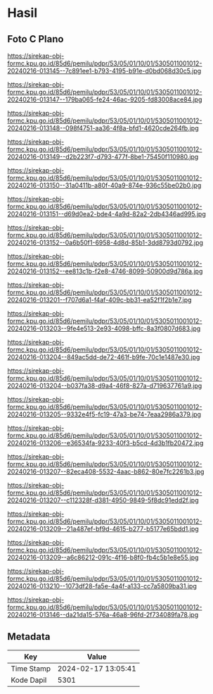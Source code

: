 # Hasil

## Foto C Plano

https://sirekap-obj-formc.kpu.go.id/85d6/pemilu/pdpr/53/05/01/10/01/5305011001012-20240216-013145--7c891ee1-b793-4195-b91e-d0bd068d30c5.jpg

https://sirekap-obj-formc.kpu.go.id/85d6/pemilu/pdpr/53/05/01/10/01/5305011001012-20240216-013147--179ba065-fe24-46ac-9205-fd83008ace84.jpg

https://sirekap-obj-formc.kpu.go.id/85d6/pemilu/pdpr/53/05/01/10/01/5305011001012-20240216-013148--098f4751-aa36-4f8a-bfd1-4620cde264fb.jpg

https://sirekap-obj-formc.kpu.go.id/85d6/pemilu/pdpr/53/05/01/10/01/5305011001012-20240216-013149--d2b223f7-d793-477f-8be1-75450f110980.jpg

https://sirekap-obj-formc.kpu.go.id/85d6/pemilu/pdpr/53/05/01/10/01/5305011001012-20240216-013150--31a0411b-a80f-40a9-874e-936c55be02b0.jpg

https://sirekap-obj-formc.kpu.go.id/85d6/pemilu/pdpr/53/05/01/10/01/5305011001012-20240216-013151--d69d0ea2-bde4-4a9d-82a2-2db4346ad995.jpg

https://sirekap-obj-formc.kpu.go.id/85d6/pemilu/pdpr/53/05/01/10/01/5305011001012-20240216-013152--0a6b50f1-6958-4d8d-85b1-3dd8793d0792.jpg

https://sirekap-obj-formc.kpu.go.id/85d6/pemilu/pdpr/53/05/01/10/01/5305011001012-20240216-013152--ee813c1b-f2e8-4746-8099-50900d9d786a.jpg

https://sirekap-obj-formc.kpu.go.id/85d6/pemilu/pdpr/53/05/01/10/01/5305011001012-20240216-013201--f707d6a1-f4af-409c-bb31-ea52f1f2b1e7.jpg

https://sirekap-obj-formc.kpu.go.id/85d6/pemilu/pdpr/53/05/01/10/01/5305011001012-20240216-013203--9fe4e513-2e93-4098-bffc-8a3f0807d683.jpg

https://sirekap-obj-formc.kpu.go.id/85d6/pemilu/pdpr/53/05/01/10/01/5305011001012-20240216-013204--849ac5dd-de72-461f-b9fe-70c1e1487e30.jpg

https://sirekap-obj-formc.kpu.go.id/85d6/pemilu/pdpr/53/05/01/10/01/5305011001012-20240216-013204--b037fa38-d9a4-46f8-827a-d719637761a9.jpg

https://sirekap-obj-formc.kpu.go.id/85d6/pemilu/pdpr/53/05/01/10/01/5305011001012-20240216-013205--9332e4f5-fc19-47a3-be74-7eaa2986a379.jpg

https://sirekap-obj-formc.kpu.go.id/85d6/pemilu/pdpr/53/05/01/10/01/5305011001012-20240216-013206--e36534fa-9233-40f3-b5cd-4d3b1fb20472.jpg

https://sirekap-obj-formc.kpu.go.id/85d6/pemilu/pdpr/53/05/01/10/01/5305011001012-20240216-013207--82eca408-5532-4aac-b862-80e7fc2261b3.jpg

https://sirekap-obj-formc.kpu.go.id/85d6/pemilu/pdpr/53/05/01/10/01/5305011001012-20240216-013207--c112328f-d381-4950-9849-5f8dc91edd2f.jpg

https://sirekap-obj-formc.kpu.go.id/85d6/pemilu/pdpr/53/05/01/10/01/5305011001012-20240216-013209--21a487ef-bf9d-4615-b277-b5177e65bdd1.jpg

https://sirekap-obj-formc.kpu.go.id/85d6/pemilu/pdpr/53/05/01/10/01/5305011001012-20240216-013209--a6c86212-091c-4f16-b8f0-fb4c5b1e8e55.jpg

https://sirekap-obj-formc.kpu.go.id/85d6/pemilu/pdpr/53/05/01/10/01/5305011001012-20240216-013210--1073df28-fa5e-4a4f-a133-cc7a5809ba31.jpg

https://sirekap-obj-formc.kpu.go.id/85d6/pemilu/pdpr/53/05/01/10/01/5305011001012-20240216-013146--da21da15-576a-46a8-96fd-2f734089fa78.jpg


## Metadata

| Key        | Value               |
| ---------- | ------------------- |
| Time Stamp | 2024-02-17 13:05:41 |
| Kode Dapil | 5301                |



